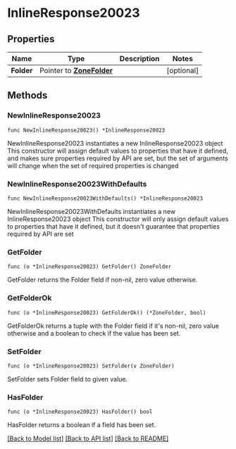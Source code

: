 # InlineResponse20023

## Properties

Name | Type | Description | Notes
------------ | ------------- | ------------- | -------------
**Folder** | Pointer to [**ZoneFolder**](zoneFolder.md) |  | [optional] 

## Methods

### NewInlineResponse20023

`func NewInlineResponse20023() *InlineResponse20023`

NewInlineResponse20023 instantiates a new InlineResponse20023 object
This constructor will assign default values to properties that have it defined,
and makes sure properties required by API are set, but the set of arguments
will change when the set of required properties is changed

### NewInlineResponse20023WithDefaults

`func NewInlineResponse20023WithDefaults() *InlineResponse20023`

NewInlineResponse20023WithDefaults instantiates a new InlineResponse20023 object
This constructor will only assign default values to properties that have it defined,
but it doesn't guarantee that properties required by API are set

### GetFolder

`func (o *InlineResponse20023) GetFolder() ZoneFolder`

GetFolder returns the Folder field if non-nil, zero value otherwise.

### GetFolderOk

`func (o *InlineResponse20023) GetFolderOk() (*ZoneFolder, bool)`

GetFolderOk returns a tuple with the Folder field if it's non-nil, zero value otherwise
and a boolean to check if the value has been set.

### SetFolder

`func (o *InlineResponse20023) SetFolder(v ZoneFolder)`

SetFolder sets Folder field to given value.

### HasFolder

`func (o *InlineResponse20023) HasFolder() bool`

HasFolder returns a boolean if a field has been set.


[[Back to Model list]](../README.md#documentation-for-models) [[Back to API list]](../README.md#documentation-for-api-endpoints) [[Back to README]](../README.md)


